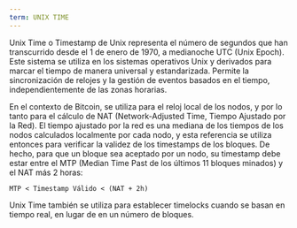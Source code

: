 ```yaml
---
term: UNIX TIME
---
```


Unix Time o Timestamp de Unix representa el número de segundos que han transcurrido desde el 1 de enero de 1970, a medianoche UTC (Unix Epoch). Este sistema se utiliza en los sistemas operativos Unix y derivados para marcar el tiempo de manera universal y estandarizada. Permite la sincronización de relojes y la gestión de eventos basados en el tiempo, independientemente de las zonas horarias.

En el contexto de Bitcoin, se utiliza para el reloj local de los nodos, y por lo tanto para el cálculo de NAT (Network-Adjusted Time, Tiempo Ajustado por la Red). El tiempo ajustado por la red es una mediana de los tiempos de los nodos calculados localmente por cada nodo, y esta referencia se utiliza entonces para verificar la validez de los timestamps de los bloques. De hecho, para que un bloque sea aceptado por un nodo, su timestamp debe estar entre el MTP (Median Time Past de los últimos 11 bloques minados) y el NAT más 2 horas:

```text
MTP < Timestamp Válido < (NAT + 2h)
```

Unix Time también se utiliza para establecer timelocks cuando se basan en tiempo real, en lugar de en un número de bloques.